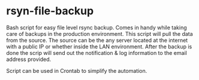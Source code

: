 # rsyn-file-backup
Bash script for easy file level rsync backup. Comes in handy while taking care of backups in the production environment. This script will pull the data from the source. The source can be the any server located at the internet with a public IP or whether inside the LAN environment. After the backup is done the scrip will send out the notification & log information to the email address provided.

Script can be used in Crontab to simplify the automation. 
